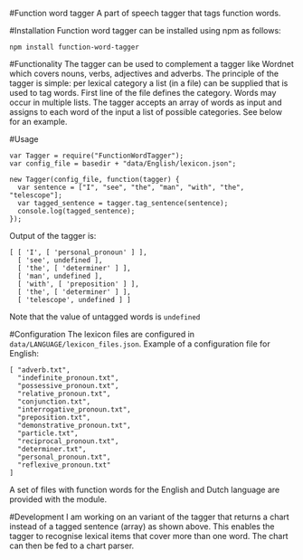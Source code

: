 #Function word tagger
A part of speech tagger that tags function words. 

#Installation
Function word tagger can be installed using npm as follows:
```
npm install function-word-tagger
```

#Functionality
The tagger can be used to complement a tagger like Wordnet which covers nouns, verbs, adjectives and adverbs. The principle of the tagger is simple: per lexical category a list (in a file) can be supplied that is used to tag words. First line of the file defines the category. Words may occur in multiple lists.
The tagger accepts an array of words as input and assigns to each word of the input a list of possible categories. See below for an example.

#Usage
```
var Tagger = require("FunctionWordTagger");
var config_file = basedir + "data/English/lexicon.json";

new Tagger(config_file, function(tagger) {
  var sentence = ["I", "see", "the", "man", "with", "the", "telescope"];
  var tagged_sentence = tagger.tag_sentence(sentence);
  console.log(tagged_sentence);
});
```
Output of the tagger is:
```
[ [ 'I', [ 'personal_pronoun' ] ],
  [ 'see', undefined ],
  [ 'the', [ 'determiner' ] ],
  [ 'man', undefined ],
  [ 'with', [ 'preposition' ] ],
  [ 'the', [ 'determiner' ] ],
  [ 'telescope', undefined ] ]
```
Note that the value of untagged words is <code>undefined</code>

#Configuration
The lexicon files are configured in <code>data/LANGUAGE/lexicon_files.json</code>. Example of a configuration file for English:
```
[ "adverb.txt",
  "indefinite_pronoun.txt",
  "possessive_pronoun.txt",
  "relative_pronoun.txt",
  "conjunction.txt",
  "interrogative_pronoun.txt",
  "preposition.txt",
  "demonstrative_pronoun.txt",
  "particle.txt",
  "reciprocal_pronoun.txt",
  "determiner.txt",
  "personal_pronoun.txt",
  "reflexive_pronoun.txt"
]
```
A set of files with function words for the English and Dutch language are provided with the module.

#Development
I am working on an variant of the tagger that returns a chart instead of a tagged sentence (array) as shown above. This enables the tagger to recognise lexical items that cover more than one word. The chart can then be fed to a chart parser.